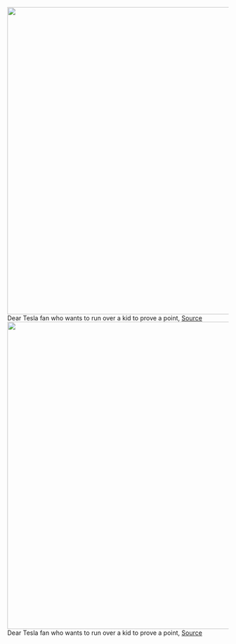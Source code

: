 <img src='https://cdn.vox-cdn.com/thumbor/SZV1Icxki_6Txao_i-rEVvYFZQc=/0x0:2040x1360/1200x800/filters:focal(907x766:1233x1092)/cdn.vox-cdn.com/uploads/chorus_image/image/71236642/jbareham_180213_2301_0134.0.jpg' width='700px' /><br/>
Dear Tesla fan who wants to run over a kid to prove a point,
<a href='https://www.theverge.com/2022/8/12/23302850/tesla-full-self-driving-child-crash-open-letter'> Source <a/><img src='https://cdn.vox-cdn.com/thumbor/SZV1Icxki_6Txao_i-rEVvYFZQc=/0x0:2040x1360/1200x800/filters:focal(907x766:1233x1092)/cdn.vox-cdn.com/uploads/chorus_image/image/71236642/jbareham_180213_2301_0134.0.jpg' width='700px' /><br/>
Dear Tesla fan who wants to run over a kid to prove a point,
<a href='https://www.theverge.com/2022/8/12/23302850/tesla-full-self-driving-child-crash-open-letter'> Source <a/>